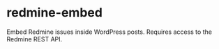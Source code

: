 # redmine-embed
Embed Redmine issues inside WordPress posts. Requires access to the Redmine REST API.
